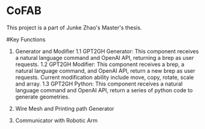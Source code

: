 # CoFAB
This project is a part of Junke Zhao's Master's thesis. 

#Key Functions
1. Generator and Modifier
   1.1 GPT2GH Generator: This component receives a natural language command and OpenAI API, returning a brep as user requests.
   1.2 GPT2GH Modifier: This component receives a brep, a natural language command, and OpenAI API, return a new brep as user requests. Current modification ability include move, copy, rotate, scale and array.
   1.3 GPT2GH Python: This component receives a natural language command and OpenAI API, return a series of python code to generate geometries.

2. Wire Mesh and Printing path Generator
3. Communicator with Robotic Arm
